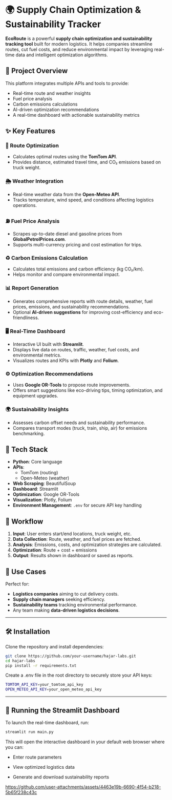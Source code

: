 # 🌍 Supply Chain Optimization & Sustainability Tracker

**EcoRoute** is a powerful **supply chain optimization and sustainability tracking tool** built for modern logistics. It helps companies streamline routes, cut fuel costs, and reduce environmental impact by leveraging real-time data and intelligent optimization algorithms.

## 🚀 Project Overview

This platform integrates multiple APIs and tools to provide:
- Real-time route and weather insights
- Fuel price analysis
- Carbon emissions calculations
- AI-driven optimization recommendations
- A real-time dashboard with actionable sustainability metrics

## ✨ Key Features

### 📍 Route Optimization
- Calculates optimal routes using the **TomTom API**.
- Provides distance, estimated travel time, and CO₂ emissions based on truck weight.

### 🌦️ Weather Integration
- Real-time weather data from the **Open-Meteo API**.
- Tracks temperature, wind speed, and conditions affecting logistics operations.

### ⛽ Fuel Price Analysis
- Scrapes up-to-date diesel and gasoline prices from **GlobalPetrolPrices.com**.
- Supports multi-currency pricing and cost estimation for trips.

### ♻️ Carbon Emissions Calculation
- Calculates total emissions and carbon efficiency (kg CO₂/km).
- Helps monitor and compare environmental impact.

### 📊 Report Generation
- Generates comprehensive reports with route details, weather, fuel prices, emissions, and sustainability recommendations.
- Optional **AI-driven suggestions** for improving cost-efficiency and eco-friendliness.

### 🖥️ Real-Time Dashboard
- Interactive UI built with **Streamlit**.
- Displays live data on routes, traffic, weather, fuel costs, and environmental metrics.
- Visualizes routes and KPIs with **Plotly** and **Folium**.

### ⚙️ Optimization Recommendations
- Uses **Google OR-Tools** to propose route improvements.
- Offers smart suggestions like eco-driving tips, timing optimization, and equipment upgrades.

### 🌍 Sustainability Insights
- Assesses carbon offset needs and sustainability performance.
- Compares transport modes (truck, train, ship, air) for emissions benchmarking.

## 🧰 Tech Stack

- **Python**: Core language
- **APIs**:
  - TomTom (routing)
  - Open-Meteo (weather)
- **Web Scraping**: BeautifulSoup
- **Dashboard**: Streamlit
- **Optimization**: Google OR-Tools
- **Visualization**: Plotly, Folium
- **Environment Management**: `.env` for secure API key handling

## 🔄 Workflow

1. **Input**: User enters start/end locations, truck weight, etc.
2. **Data Collection**: Route, weather, and fuel prices are fetched.
3. **Analysis**: Emissions, costs, and optimization strategies are calculated.
4. **Optimization**: Route + cost + emissions
5. **Output**: Results shown in dashboard or saved as reports.

## 💼 Use Cases

Perfect for:
- **Logistics companies** aiming to cut delivery costs.
- **Supply chain managers** seeking efficiency.
- **Sustainability teams** tracking environmental performance.
- Any team making **data-driven logistics decisions**.

---

## 🛠️ Installation

Clone the repository and install dependencies:

```bash
git clone https://github.com/your-username/hajar-labs.git
cd hajar-labs
pip install -r requirements.txt
```

Create a .env file in the root directory to securely store your API keys:
```bash
TOMTOM_API_KEY=your_tomtom_api_key
OPEN_METEO_API_KEY=your_open_meteo_api_key
```

---

## 🚦 Running the Streamlit Dashboard
To launch the real-time dashboard, run:
```bash
streamlit run main.py
```
This will open the interactive dashboard in your default web browser where you can:

- Enter route parameters

- View optimized logistics data

- Generate and download sustainability reports


https://github.com/user-attachments/assets/4463e19b-6690-4f54-b218-5b65f238c43c

